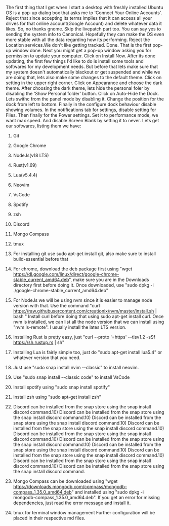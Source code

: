The first thing that I get when I start a desktop with freshly installed Ubuntu OS is a pop-up dialog box that asks me to 'Connect Your Online Accounts'. Reject that since accepting its terms implies that it can access all your drives for that online account(Google Account) and delete whatever data it likes. So, no thanks gnome.
Skip the livepatch part too.
You can say yes to sending the system info to Canonical. Hopefully they can make the OS even more stable with all the data regarding how its performing.
Reject the Location services.We don't like getting tracked.
Done.
That is the first pop-up window done.
Next you might get a pop-up window asking you for permission to update your computer. Click on Install Now.
After its done updating, the first few things I'd like to do is install some tools and softwares for my development needs.
But before that lets make sure that my system doesn't automatically blackout or get suspended and while we are doing that, lets also make some changes to the default theme.
Click on setting in the upper right corner. Click on Appearance and choose the dark theme. After choosing the dark theme, lets hide the personal foler by disabling the 'Show Personal folder' button.
Click on Auto-Hide the Dock.
Lets swithc from the panel mode by disabling it.
Change the position for the dock from left to bottom.
Finally in the configure dock behaviour disable showing volumes.
In the notifications tab for settings, disable setting for Files.
Then finally for the Power settings. Set it to performance mode, we want max speed. And disable Screen Blank by setting it to never.
Lets get our softwares, listing them we have:

1. Git
2. Google Chrome
3. NodeJs(v18 LTS)
4. Rust(v1.69)
5. Lua(v5.4.4)
6. Neovim
7. VsCode
8. Spotify
9. zsh
10. Discord
11. Mongo Compass
12. tmux

13. For installing git use sudo apt-get install git, also make sure to install build-essential before that
14. For chrome, download the deb package first using "wget https://dl.google.com/linux/direct/google-chrome-stable_current_amd64.deb", make sure you are in the Downloads directory
    first before doing it. Once downloaded, use "sudo dpkg -i ./google-chrome-stable_current_amd64.deb"
15. For NodeJs we will be using nvm since it is easier to manage node version with that. Use the command "curl https://raw.githubusercontent.com/creationix/nvm/master/install.sh | bash "
    Install curl before doing that using sudo apt-get install curl. Once nvm is installed, we can list all the node version that we can install using "nvm ls-remote". I usually install
    the lates LTS version.
16. Installing Rust is pretty easy, just "curl --proto '=https' --tlsv1.2 -sSf https://sh.rustup.rs | sh"
17. Installing Lua is fairly simple too, just do "sudo apt-get install lua5.4" or whatever version that you need.
18. Just use "sudo snap install nvim --classic" to install neovim.
19. Use "sudo snap install --classic code" to install VsCode
20. Install spotify using "sudo snap install spotify"
21. Install zsh using "sudo apt-get install zsh"
22. Discord can be installed from the snap store using the snap install discord command.10) Discord can be installed from the snap store using the snap install discord command.10) Discord can be installed from the snap store using the snap install discord command.10) Discord can be installed from the snap store using the snap install discord command.10) Discord can be installed from the snap store using the snap install discord command.10) Discord can be installed from the snap store using the snap install discord command.10) Discord can be installed from the snap store using the snap install discord command.10) Discord can be installed from the snap store using the snap install discord command.10) Discord can be installed from the snap store using the snap install discord command.10) Discord can be installed from the snap store using the snap install discord command.
23. Mongo Compass can be downloaded using "wget https://downloads.mongodb.com/compass/mongodb-compass_1.35.0_amd64.deb" and installed using "sudo dpkg -i mongodb-compass_1.35.0_amd64.deb". If you get an error for missing dependencies, just read the error message and install it.
24. tmux for terminal window management
    Further configuration will be placed in their respective md files.

